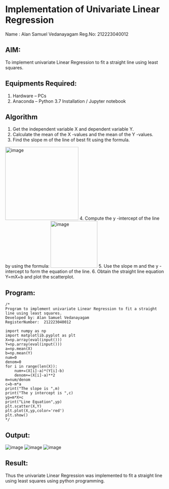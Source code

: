 # Implementation of Univariate Linear Regression

Name : Alan Samuel Vedanayagam
Reg.No: 212223040012

## AIM:
To implement univariate Linear Regression to fit a straight line using least squares.

## Equipments Required:
1. Hardware – PCs
2. Anaconda – Python 3.7 Installation / Jupyter notebook

## Algorithm
1. Get the independent variable X and dependent variable Y.
2. Calculate the mean of the X -values and the mean of the Y -values.
3. Find the slope m of the line of best fit using the formula. 
<img width="231" alt="image" src="https://user-images.githubusercontent.com/93026020/192078527-b3b5ee3e-992f-46c4-865b-3b7ce4ac54ad.png">
4. Compute the y -intercept of the line by using the formula:
<img width="148" alt="image" src="https://user-images.githubusercontent.com/93026020/192078545-79d70b90-7e9d-4b85-9f8b-9d7548a4c5a4.png">
5. Use the slope m and the y -intercept to form the equation of the line.
6. Obtain the straight line equation Y=mX+b and plot the scatterplot.

## Program:
```
/*
Program to implement univariate Linear Regression to fit a straight line using least squares.
Developed by: Alan Samuel Vedanayagam
RegisterNumber:  212223040012

import numpy as np
import matplotlib.pyplot as plt
X=np.array(eval(input()))
Y=np.array(eval(input()))
a=np.mean(X)
b=np.mean(Y)
num=0
denom=0
for i in range(len(X)):
    num+=(X[i]-a)*(Y[i]-b)
    denom+=(X[i]-a)**2
m=num/denom
c=b-m*a
print("The slope is ",m)
print("The y intercept is ",c)
yp=m*X+c
print("Line Equation",yp)
plt.scatter(X,Y)
plt.plot(X,yp,color='red')
plt.show()
*/
```

## Output:

![image](https://github.com/user-attachments/assets/fb5d630e-4cad-4fe7-874b-1ee4bd99ae77)
![image](https://github.com/user-attachments/assets/ac4f4617-64ef-46e5-a333-682896bf2ac6)
![image](https://github.com/user-attachments/assets/000d235c-4761-4b32-8ce6-ce2e4506cbfa)


## Result:
Thus the univariate Linear Regression was implemented to fit a straight line using least squares using python programming.
